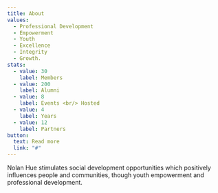 ```yaml
---
title: About
values:
  - Professional Development
  - Empowerment
  - Youth
  - Excellence
  - Integrity
  - Growth.
stats:
  - value: 30
    label: Members
  - value: 200
    label: Alumni
  - value: 8
    label: Events <br/> Hosted
  - value: 4
    label: Years
  - value: 12
    label: Partners
button:
  text: Read more
  link: "#"
---
```

Nolan Hue stimulates social development opportunities which positively influences people and communities, though youth empowerment and professional development.
